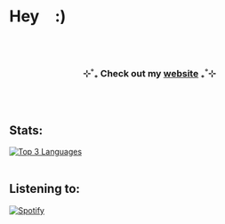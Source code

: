 # Hey&#8195;:)

<br/>
<br/>

<h3 align="center">⊹˚₊  Check out my <a href="https://www.josephadams.io">website</a>  ₊˚⊹</h3>

<br/>
<br/>

## Stats:
<!-- <p align="center"> <a href="https://github.com/Joseeeeeeeph/github-readme-stats">
    <img src="https://github-readme-stats.vercel.app/api?username=Joseeeeeeeph&include_all_commits=true&count_private=true&show_icons=true&line_height=22&title_color=FFFFFF&icon_color=FFFFFF&text_color=FFFFFF&bg_color=0D1117" alt="Joseeeeeeeph's GitHub stats"></a>-->
<a href="https://github.com/Joseeeeeeeph/github-readme-stats">
    <img src="https://github-readme-stats.vercel.app/api/top-langs/?username=Joseeeeeeeph&title_color=FFFFFF&icon_color=FFFFFF&text_color=FFFFFF&bg_color=0D1117&langs_count=3&hide_title=true" alt="Top 3 Languages"></a>
<!--</p>-->
<br/>
<br/>

## Listening to:
[![Spotify](https://spotify-github-profile.kittinanx.com/api/view?uid=6npripgupv327bfhx5bxn7x2p&cover_image=true&theme=novatorem&show_offline=false&background_color=121212&interchange=true&bar_color=53b14f&bar_color_cover=true)](https://spotify-github-profile.kittinanx.com/api/view?uid=6npripgupv327bfhx5bxn7x2p&redirect=true)
<br/>
